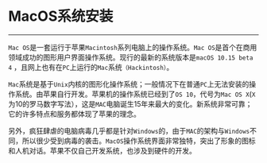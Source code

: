 # MacOS系统安装

---

`Mac OS`是一套运行于苹果`Macintosh`系列电脑上的操作系统。`Mac OS`是首个在商用领域成功的图形用户界面操作系统。现行的最新的系统版本是`macOS 10.15 beta 4` ，且网上也有在`PC`上运行的`Mac`系统`（Hackintosh）`。

`Mac`系统是基于`Unix`内核的图形化操作系统；一般情况下在普通`PC`上无法安装的操作系统。由苹果自行开发。苹果机的操作系统已经到了`OS 10`，代号为`Mac OS X`(`X`为10的罗马数字写法），这是`MAC`电脑诞生15年来最大的变化。新系统非常可靠；它的许多特点和服务都体现了苹果的理念。

另外，疯狂肆虐的电脑病毒几乎都是针对`Windows`的，由于`MAC`的架构与`Windows`不同，所以很少受到病毒的袭击。`MacOS`操作系统界面非常独特，突出了形象的图标和人机对话。苹果不仅自己开发系统，也涉及到硬件的开发。

